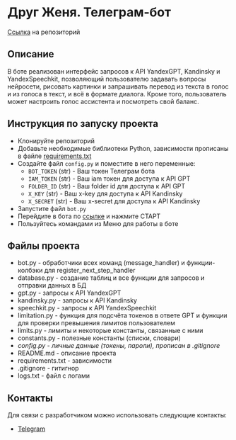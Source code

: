 # Друг Женя. Телеграм-бот

[Ссылка](https://github.com/alinkalina/final-bot) на репозиторий


## Описание

В боте реализован интерфейс запросов к API YandexGPT, Kandinsky и YandexSpeechkit, позволяющий пользователю задавать 
вопросы нейросети, рисовать картинки и запрашивать перевод из текста в голос и из голоса в текст, и всё в формате диалога.
Кроме того, пользователь может настроить голос ассистента и посмотреть свой баланс.


## Инструкция по запуску проекта

- Клонируйте репозиторий
- Добавьте необходимые библиотеки Python, зависимости прописаны в файле [requirements.txt](https://github.com/alinkalina/final-bot/blob/main/requirements.txt)
- Создайте файл `config.py` и поместите в него переменные:
  - `BOT_TOKEN` (str) - Ваш токен Телеграм бота
  - `IAM_TOKEN` (str) - Ваш iam токен для доступа к API GPT
  - `FOLDER_ID` (str) - Ваш folder id для доступа к API GPT
  - `X_KEY` (str) - Ваш x-key для доступа к API Kandinsky
  - `X_SECRET` (str) - Ваш x-secret для доступа к API Kandinsky
- Запустите файл `bot.py`
- Перейдите в бота по [ссылке](https://t.me/alulamalula_final_bot) и нажмите СТАРТ
- Пользуйтесь командами из Меню для работы в боте


## Файлы проекта

- bot.py - обработчики всех команд (message_handler) и функции-колбэки для register_next_step_handler
- database.py - создание таблиц и все функции для запросов и отправки данных в БД
- gpt.py - запросы к API YandexGPT
- kandinsky.py - запросы к API Kandinsky
- speechkit.py - запросы к API YandexSpeechkit
- limitation.py - функция для подсчёта токенов в ответе GPT и функции для проверки превышения лимитов пользователем
- limits.py - лимиты и некоторые константы, связанные с ними
- constants.py - полезные константы (списки, словари)
- _config.py - личные данные (токены, пароли), прописан в .gitignore_
- README.md - описание проекта
- requirements.txt - зависимости
- .gitignore - гитигнор
- logs.txt - файл с логами


## Контакты

Для связи с разработчиком можно использовать следующие контакты:
- [Telegram](https://t.me/alulamalula)
